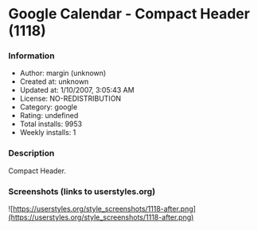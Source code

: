 # Google Calendar - Compact Header (1118)

### Information
- Author: margin (unknown)
- Created at: unknown
- Updated at: 1/10/2007, 3:05:43 AM
- License: NO-REDISTRIBUTION
- Category: google
- Rating: undefined
- Total installs: 9953
- Weekly installs: 1


### Description
Compact Header.


### Screenshots (links to userstyles.org)
![https://userstyles.org/style_screenshots/1118-after.png](https://userstyles.org/style_screenshots/1118-after.png)


